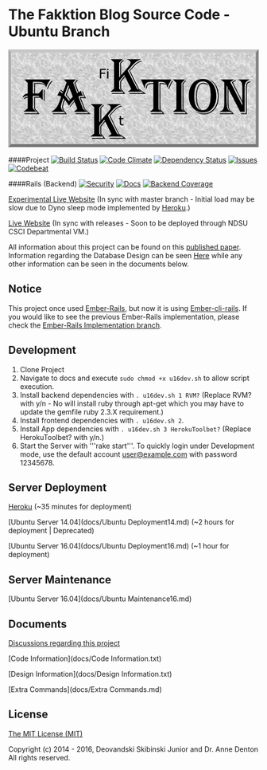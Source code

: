 # The Fakktion Blog Source Code - Ubuntu Branch

![](/FakktionLogo.png)

####Project
[![Build Status][travis-badge]][travis] [![Code Climate][codeClimate-badge]][codeClimate] [![Dependency Status][dependency-badge]][dependency] [![Issues][issues-badge]][issues] [![Codebeat][codebeat-badge]][codebeat]

####Rails (Backend)
[![Security][security-badge]][security] [![Docs][docs-badge]][docs] [![Backend Coverage][backendCoverage-badge]][backendCoverage]

[Experimental Live Website](http://fakktion.herokuapp.com/) (In sync with master branch - Initial load may be slow due to Dyno sleep mode implemented by [Heroku](https://www.heroku.com/pricing).)

[Live Website]() (In sync with releases - Soon to be deployed through NDSU CSCI Departmental VM.)

All information about this project can be found on this [published paper](http://www.micsymposium.org/mics2015/ProceedingsMICS_2015/Skibinski_3C1_31.pdf). Information regarding the Database Design can be seen [Here](erd.pdf) while any other information can be seen in the documents below.

## Notice
This project once used [Ember-Rails](https://github.com/emberjs/ember-rails), but now it is using [Ember-cli-rails](https://github.com/rwz/ember-cli-rails). If you would like to see the previous Ember-Rails implementation, please check the [Ember-Rails Implementation branch](https://github.com/Deovandski/Fakktion/tree/Ember-Rails).

## Development

1. Clone Project
2. Navigate to docs and execute ```sudo chmod +x u16dev.sh``` to allow script execution.
3. Install backend dependencies with ```. u16dev.sh 1 RVM?``` (Replace RVM? with y/n - No will install ruby through apt-get which you may have to update the gemfile ruby 2.3.X requirement.)
4. Install frontend dependencies with  ```. u16dev.sh 2```.
5. Install App dependencies with  ```. u16dev.sh 3 HerokuToolbet?``` (Replace HerokuToolbet? with y/n.)
6. Start the Server with '''rake start'''. To quickly login under Development mode, use the default account user@example.com with password 12345678.

## Server Deployment

[Heroku](docs/heroku.md) (~35 minutes for deployment)

[Ubuntu Server 14.04](docs/Ubuntu Deployment14.md) (~2 hours for deployment | Deprecated)

[Ubuntu Server 16.04](docs/Ubuntu Deployment16.md) (~1 hour for deployment)

## Server Maintenance

[Ubuntu Server 16.04](docs/Ubuntu Maintenance16.md)

## Documents

[Discussions regarding this project](docs/Discussions.md)

[Code Information](docs/Code Information.txt)

[Design Information](docs/Design Information.txt)

[Extra Commands](docs/Extra Commands.md)

## License

[The MIT License (MIT)](docs/License.md)

Copyright (c) 2014 - 2016, Deovandski Skibinski Junior and Dr. Anne Denton
All rights reserved.

[travis]: https://travis-ci.org/Deovandski/Fakktion
[travis-badge]: https://travis-ci.org/Deovandski/Fakktion.svg?branch=master
[frontendCoverage]: https://codeclimate.com/github/Deovandski/Fakktion/coverage
[frontendCoverage-badge]: https://codeclimate.com/github/Deovandski/Fakktion/badges/coverage.svg
[backendCoverage]: https://coveralls.io/github/Deovandski/Fakktion?branch=master
[backendCoverage-badge]: https://coveralls.io/repos/github/Deovandski/Fakktion/badge.svg?branch=master
[codeClimate]: https://codeclimate.com/github/Deovandski/Fakktion
[codeClimate-badge]: https://codeclimate.com/github/Deovandski/Fakktion/badges/gpa.svg
[security]: https://hakiri.io/github/Deovandski/Fakktion/master
[security-badge]: https://hakiri.io/github/Deovandski/Fakktion/master.svg
[dependency]: https://gemnasium.com/Deovandski/Fakktion
[dependency-badge]: https://gemnasium.com/Deovandski/Fakktion.svg
[codebeat]: https://codebeat.co/projects/github-com-deovandski-fakktion
[codebeat-badge]: https://codebeat.co/badges/21ac6d47-4e3b-4b35-ae94-a5901fa8e334
[docs]: http://inch-ci.org/github/deovandski/fakktion/branch/master
[docs-badge]: https://inch-ci.org/github/deovandski/fakktion.svg?branch=master
[issues]: https://codeclimate.com/github/Deovandski/Fakktion
[issues-badge]: https://codeclimate.com/github/Deovandski/Fakktion/badges/issue_count.svg
